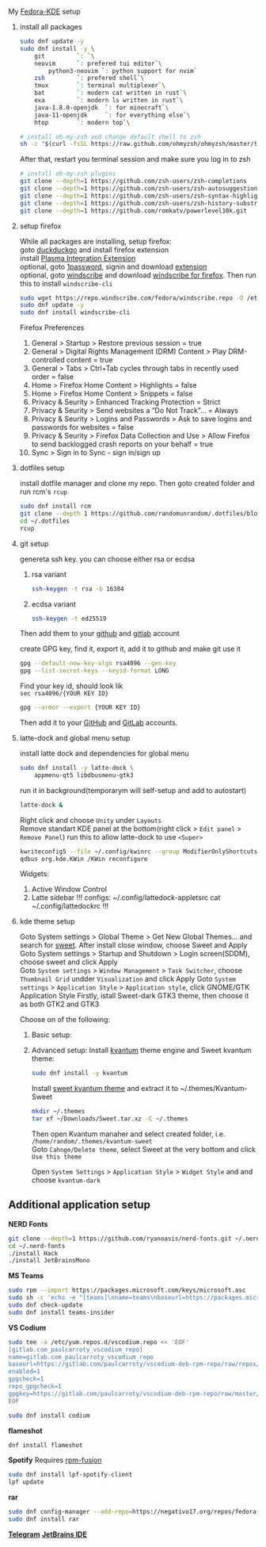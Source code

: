 My [Fedora-KDE](https://spins.fedoraproject.org/kde/) setup

1. install all packages
    ```sh
    sudo dnf update -y
    sudo dnf install -y \
        git         `: `\
        neovim      `: prefered tui editor`\
            python3-neovim `: python support for nvim`
        zsh         `: prefered shell`\
        tmux        `: terminal multiplexer`\
        bat         `: modern cat written in rust`\
        exa         `: modern ls written in rust`\
        java-1.8.0-openjdk  `: for minecraft`\
        java-11-openjdk     `: for everything else`\
        htop        `: modern top`\

    # install oh-my-zsh and change default shell to zsh
    sh -c "$(curl -fsSL https://raw.github.com/ohmyzsh/ohmyzsh/master/tools/install.sh)"
    ```
    After that, restart you terminal session and make sure you log in to zsh

    ```sh
    # install oh-my-zsh plugins
    git clone --depth=1 https://github.com/zsh-users/zsh-completions              $ZSH_CUSTOM/plugins/zsh-completions
    git clone --depth=1 https://github.com/zsh-users/zsh-autosuggestions          $ZSH_CUSTOM/plugins/zsh-autosuggestions
    git clone --depth=1 https://github.com/zsh-users/zsh-syntax-highlighting.git  $ZSH_CUSTOM/plugins/zsh-syntax-highlighting
    git clone --depth=1 https://github.com/zsh-users/zsh-history-substring-search $ZSH_CUSTOM/plugins/zsh-history-substring-search
    git clone --depth=1 https://github.com/romkatv/powerlevel10k.git              $ZSH_CUSTOM/themes/powerlevel10k
    ```

2. setup firefox

    While all packages are installing, setup firefox:\
    goto [duckduckgo](https://duckduckgo.com/app) and install firefox extension\
    install [Plasma Integration Extension](https://addons.mozilla.org/en-US/firefox/addon/plasma-integration/)\
    optional, goto [1password](https://my.1password.com/signin?l=en), signin and download [extension](https://addons.mozilla.org/en-US/firefox/addon/1password-x-password-manager/)\
    optional, goto [windscribe](https://windscribe.com/download) and download [windscribe for firefox](https://addons.mozilla.org/en-US/firefox/addon/windscribe/). Then run this to install `windscribe-cli`
    ```sh
    sudo wget https://repo.windscribe.com/fedora/windscribe.repo -O /etc/yum.repos.d/windscribe.repo
    sudo dnf update -y
    sudo dnf install windscribe-cli
    ```

    Firefox Preferences
    1. General > Startup > Restore previous session = true
    1. General > Digital Rights Management (DRM) Content > Play DRM-controlled content = true
    1. General > Tabs > Ctrl+Tab cycles through tabs in recently used order = false
    1. Home > Firefox Home Content > Highlights = false
    1. Home > Firefox Home Content > Snippets = false
    1. Privacy & Seurity > Enhanced Tracking Protection = Strict
    1. Privacy & Seurity > Send websites a “Do Not Track”... = Always
    1. Privacy & Seurity > Logins and Passwords > Ask to save logins and passwords for websites = false
    1. Privacy & Seurity > Firefox Data Collection and Use > Allow Firefox to send backlogged crash reports on your behalf = true
    1. Sync > Sign in to Sync - sign in/sign up

3. dotfiles setup

    install dotfile manager and clone my repo. Then goto created folder and run rcm's `rcup`
    ```sh
    sudo dnf install rcm
    git clone --depth 1 https://github.com/randomunrandom/.dotfiles/blob/master/zshrc ~/.dotfiles/
    cd ~/.dotfiles
    rcup
    ```
4. git setup

    genereta ssh key. you can choose either rsa or ecdsa
    1. rsa variant
        ```sh
        ssh-keygen -t rsa -b 16384
        ```
    2. ecdsa variant
        ```sh
        ssh-keygen -t ed25519
        ```
    Then add them to your [github](https://github.com/settings/keys) and [gitlab](https://gitlab.com/profile/keys) account

    create GPG key, find it, export it, add it to github and make git use it
    ```sh
    gpg --default-new-key-algo rsa4096 --gen-key
    gpg --list-secret-keys --keyid-format LONG
    ```
    Find your key id, should look lik\
    `sec rsa4096/{YOUR KEY ID}`
    ```sh
    gpg --armor --export {YOUR KEY ID}
    ```
    Then add it to your [GitHub](https://github.com/settings/keys) and [GitLab](https://gitlab.com/profile/gpg_keys) accounts.
5. latte-dock and global menu setup

    install latte dock and dependencies for global menu
    ```sh
    sudo dnf install -y latte-dock \
        appmenu-qt5 libdbusmenu-gtk3
    ```
    run it in background(temporarym will self-setup and add to autostart)
    ```sh
    latte-dock &
    ```
    Right click and choose `Unity` under `Layouts`\
    Remove standart KDE panel at the bottom(right click > `Edit panel` > `Remove Panel`)
    run this to allow latte-dock to use `<Super>`
    ```sh
    kwriteconfig5 --file ~/.config/kwinrc --group ModifierOnlyShortcuts --key Meta "org.kde.lattedock,/Latte,org.kde.LatteDock,activateLauncherMenu"
    qdbus org.kde.KWin /KWin reconfigure
    ```
    Widgets:
    1. Active Window Control
    1. Latte sidebar
    !!! configs: ~/.config/lattedock-appletsrc cat ~/.config/lattedockrc !!!

6. kde theme setup

    Goto System settings > Global Theme > Get New Global Themes... and search for [sweet](https://store.kde.org/p/1294729). After install close window, choose Sweet and Apply\
    Goto System settings > Startup and Shutdown > Login screen(SDDM), choose sweet and click Apply\
    Goto `System settings` > `Window Management` > `Task Switcher`, choose `Thumbnail Grid` undder `Visualization` and click Apply
    Goto `System settings` > `Application Style` > `Application style`, click GNOME/GTK Application Style
        Firstly, istall Sweet-dark GTK3 theme, then choose it as both GTK2 and GTK3

    Choose on of the following:
    1. Basic setup:
    2. Advanced setup:
        Install [kvantum](https://github.com/tsujan/Kvantum) theme engine and Sweet kvantum theme:
        ```sh
        sudo dnf install -y kvantum
        ```
        Install [sweet kvantum theme](https://store.kde.org/p/1294013/) and extract it to ~/.themes/Kvantum-Sweet
        ```sh
        mkdir ~/.themes
        tar xf ~/Downloads/Sweet.tar.xz -C ~/.themes
        ```

        Then open Kvantum manaher and select created folder, i.e. `/home/random/.themes/kvantum-sweet`\
        Goto `Cahnge/Delete theme`, select Sweet at the very bottom and click `Use this theme`

        Open `System Settings` > `Application Style` > `Widget Style` and and choose `kvantum-dark`

Additional application setup
----------------------------
**NERD Fonts**
```sh
git clone --depth=1 https://github.com/ryanoasis/nerd-fonts.git ~/.nerd-fonts
cd ~/.nerd-fonts
./install Hack
./install JetBrainsMono
```

**MS Teams**
```sh
sudo rpm --import https://packages.microsoft.com/keys/microsoft.asc
sudo sh -c 'echo -e "[teams]\nname=teams\nbaseurl=https://packages.microsoft.com/yumrepos/ms-teams\nenabled=1\ngpgcheck=1\ngpgkey=https://packages.microsoft.com/keys/microsoft.asc" > /etc/yum.repos.d/teams.repo'
sudo dnf check-update
sudo dnf install teams-insider
```

**VS Codium**
```sh
sudo tee -a /etc/yum.repos.d/vscodium.repo << 'EOF'
[gitlab.com_paulcarroty_vscodium_repo]
name=gitlab.com_paulcarroty_vscodium_repo
baseurl=https://gitlab.com/paulcarroty/vscodium-deb-rpm-repo/raw/repos/rpms/
enabled=1
gpgcheck=1
repo_gpgcheck=1
gpgkey=https://gitlab.com/paulcarroty/vscodium-deb-rpm-repo/raw/master/pub.gpg
EOF

sudo dnf install codium
```
**flameshot**
```sh
dnf install flameshot
```
**Spotify**
Requires [rpm-fusion](https://rpmfusion.org/Configuration)
```sh
sudo dnf install lpf-spotify-client
lpf update
```
**rar**
```sh
sudo dnf config-manager --add-repo=https://negativo17.org/repos/fedora-rar.repo
sudo dnf install rar
```
**[Telegram](https://desktop.telegram.org/)**
**[JetBrains IDE](https://www.jetbrains.com/)**

